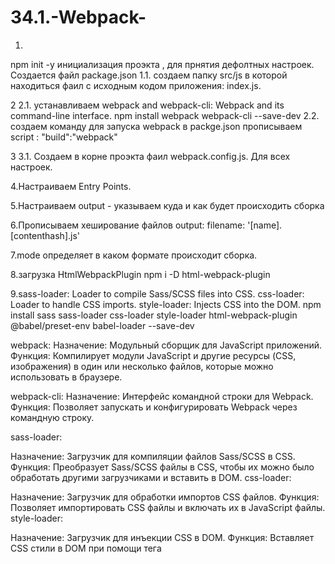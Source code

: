 # 34.1.-Webpack-
1.
npm init -y
инициализация проэкта , для прнятия дефолтных настроек.
Создается файл package.json
1.1. создаем папку src/js в которой находиться фаил с исходным кодом приложения: index.js.

2 
2.1. устанавливаем webpack and webpack-cli: Webpack and its command-line interface.
npm install webpack webpack-cli --save-dev
2.2. создаем команду для запуска webpack в packge.json прописываем script : "build":"webpack"

3
3.1. Создаем в корне проэкта фаил webpack.config.js. Для всех настроек.

4.Настраиваем Entry Points.

5.Настраиваем output - указываем куда и как будет происходить сборка

6.Прописываем хеширование файлов output: 
        filename: '[name].[contenthash].js'

7.mode определяет в каком формате происходит сборка.

8.загрузка HtmlWebpackPlugin
npm i -D html-webpack-plugin

9.sass-loader: Loader to compile Sass/SCSS files into CSS.
css-loader: Loader to handle CSS imports.
style-loader: Injects CSS into the DOM.
npm install sass sass-loader css-loader style-loader html-webpack-plugin @babel/preset-env babel-loader --save-dev


webpack:
Назначение: Модульный сборщик для JavaScript приложений.
Функция: Компилирует модули JavaScript и другие ресурсы (CSS, изображения) в один или несколько файлов, которые можно использовать в браузере.

webpack-cli:
Назначение: Интерфейс командной строки для Webpack.
Функция: Позволяет запускать и конфигурировать Webpack через командную строку.


sass-loader:

Назначение: Загрузчик для компиляции файлов Sass/SCSS в CSS.
Функция: Преобразует Sass/SCSS файлы в CSS, чтобы их можно было обработать другими загрузчиками и вставить в DOM.
css-loader:

Назначение: Загрузчик для обработки импортов CSS файлов.
Функция: Позволяет импортировать CSS файлы и включать их в JavaScript файлы.
style-loader:

Назначение: Загрузчик для инъекции CSS в DOM.
Функция: Вставляет CSS стили в DOM при помощи тега <style>.
html-webpack-plugin:

Назначение: Плагин для автоматического создания HTML файлов.
Функция: Генерирует HTML файл, который включает ссылки на бандлы, созданные Webpack.
@babel/preset-env:

Назначение: Пресет для Babel.
Функция: Позволяет использовать новейшие функции JavaScript, преобразуя код в совместимый с текущими браузерами.
babel-loader:

Назначение: Загрузчик для Babel.
Функция: Интегрирует Babel с Webpack для транспиляции JavaScript кода.

